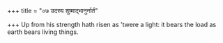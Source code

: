 +++
title = "०७ उदस्य शुष्माद्भानुर्नार्त"

+++
Up from his strength hath risen as 'twere a light: it bears the load as earth bears living things.